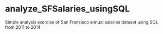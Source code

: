 # analyze_SFSalaries_usingSQL
Simple analysis exercise of San Fransisco annual salaries dataset using SQL from 2011 to 2014
